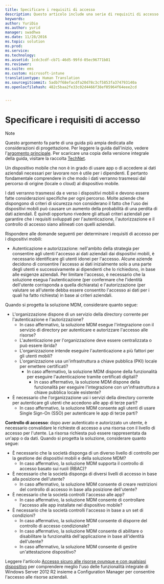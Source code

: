 ```yaml
---
title: Specificare i requisiti di accesso
description: Questo articolo include una serie di requisiti di accesso comuni da usare in uno scenario di gestione di dispositivi mobili (MDM).
keywords: 
author: YuriDio
ms.author: yurid
manager: swadhwa
ms.date: 11/28/2016
ms.topic: solution
ms.prod: 
ms.service: 
ms.technology: 
ms.assetid: 1cdc3cdf-cb71-46d5-99fd-05ec96771b81
ms.reviewer: 
ms.suite: ems
ms.custom: microsoft-intune
translationtype: Human Translation
ms.sourcegitcommit: 5adb7f68efacdfa20d78c3cf5853fa374793140a
ms.openlocfilehash: 482c5baa2fe33c02d4466f38ef05964f64eee2cd


---
```


# <a name="specify-your-access-requirements"></a>Specificare i requisiti di accesso

>[!NOTE]
>Questo argomento fa parte di una guida più ampia dedicata alle considerazioni di progettazione. Per leggere la guida dall'inizio, vedere l'[argomento principale](mdm-design-considerations-guide.md). Per scaricare una copia della versione integrale della guida, visitare la raccolta [TechNet](https://gallery.technet.microsoft.com/Mobile-Device-Management-7d401582).

Un dispositivo mobile che non è in grado di usare app o di accedere ai dati aziendali necessari per lavorare non è utile per i dipendenti. È pertanto fondamentale comprendere in che modo i dati verranno trasmessi dal percorso di origine (locale o cloud) al dispositivo mobile. 

I dati verranno trasmessi da e verso i dispositivi mobili e devono essere fatte considerazioni specifiche per ogni percorso. Molte aziende che dispongono di criteri di sicurezza non considerano il fatto che l'uso dei dispositivi mobili può causare un aumento della probabilità di una perdita di dati aziendali. È quindi opportuno rivedere gli attuali criteri aziendali per garantire che i requisiti sviluppati per l'autenticazione, l'autorizzazione e il controllo di accesso siano allineati con quelli aziendali.
 
Rispondere alle domande seguenti per determinare i requisiti di accesso per i dispositivi mobili:

- Autenticazione e autorizzazione: nell'ambito della strategia per consentire agli utenti l'accesso ai dati aziendali dai dispositivi mobili, è necessario identificare gli utenti idonei per l'accesso. Alcune aziende decidono di consentire l'accesso ai dati inizialmente solo a una parte degli utenti e successivamente ai dipendenti che lo richiedono, in base alle esigenze aziendali. Per limitare l'accesso, è necessario che la soluzione esegua l'autenticazione (per confermare che l'identità dell'utente corrisponda a quella dichiarata) e l'autorizzazione (per valutare se all'utente debba essere consentito l'accesso ai dati per i quali ha fatto richiesta) in base ai criteri aziendali. 

Quando si progetta la soluzione MDM, considerare quanto segue:

- L'organizzazione dispone di un servizio della directory corrente per l'autenticazione e l'autorizzazione?
    - In caso affermativo, la soluzione MDM esegue l'integrazione con il servizio di directory per autenticare e autorizzare l'accesso alle risorse?
    - L'autenticazione per l'organizzazione deve essere centralizzata o può essere ibrida?
    - L'organizzazione intende eseguire l'autenticazione a più fattori per gli utenti mobili?
    - L'organizzazione usa un'infrastruttura a chiave pubblica (PKI) locale per emettere certificati?
        - In caso affermativo, la soluzione MDM dispone della funzionalità per eseguire l'autenticazione tramite certificati digitali?
            - In caso affermativo, la soluzione MDM dispone della funzionalità per eseguire l'integrazione con un'infrastruttura a chiave pubblica locale esistente?
- È necessario che l'organizzazione usi i servizi della directory corrente per autenticare gli utenti che accedono alle app di terze parti?
    - In caso affermativo, la soluzione MDM consente agli utenti di usare Single Sign-On (SSO) per autenticare le app di terze parti?


**Controllo di accesso**: dopo aver autenticato e autorizzato un utente, è necessario convalidare le richieste di accesso a una risorsa con il livello di accesso per l'utente. La risorsa richiesta può essere rappresentata da un'app o da dati. Quando si progetta la soluzione, considerare quanto segue:

- È necessario che la società disponga di un diverso livello di controllo per la gestione dei dispositivi mobili e della soluzione MDM?
    - In caso affermativo, la soluzione MDM supporta il controllo di accesso basato sui ruoli (RBAC)?
- È necessario che la società disponga di diversi livelli di accesso in base alla posizione dell'utente?
    - In caso affermativo, la soluzione MDM consente di creare restrizioni del controllo di accesso in base alla posizione dell'utente?
- È necessario che la società controlli l'accesso alle app?
    - In caso affermativo, la soluzione MDM consente di controllare l'accesso alle app installate nel dispositivo mobile?
- È necessario che la società controlli l'accesso in base a un set di condizioni?
    - In caso affermativo, la soluzione MDM consente di disporre del controllo di accesso condizionale?
    - In caso affermativo, la soluzione MDM consente di abilitare o disabilitare la funzionalità dell'applicazione in base all'identità dell'utente?
    - In caso affermativo, la soluzione MDM consente di gestire un'attestazione dispositivo?

Leggere l'articolo [Accesso sicuro alle risorse ovunque e con qualsiasi dispositivo](https://technet.microsoft.com/library/dn550982) per comprendere meglio l'uso delle funzionalità integrate di Windows Server 2012 R2 insieme a Configuration Manager per consentire l'accesso alle risorse aziendali. 



<!--HONumber=Nov16_HO4-->



